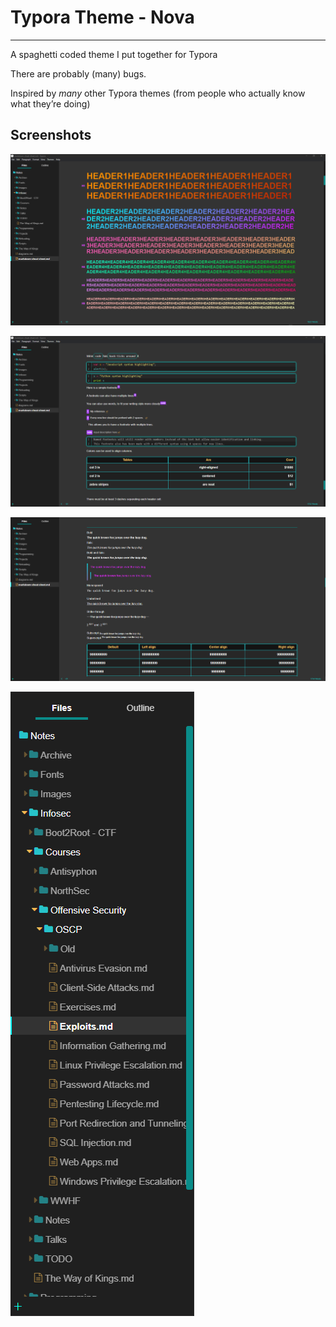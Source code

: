 # Typora Theme - Nova
---
A spaghetti coded theme I put together for Typora

There are probably (many) bugs. 

Inspired by *many* other Typora themes (from people who actually know what they’re doing)



## Screenshots

![1](https://github.com/NICKCHEESE/typora_theme-nova/blob/main/img/1.png)

![2](https://github.com/NICKCHEESE/typora_theme-nova/blob/main/img/2.png)

![3](https://github.com/NICKCHEESE/typora_theme-nova/blob/main/img/3.png)

![4](https://github.com/NICKCHEESE/typora_theme-nova/blob/main/img/4.png)

